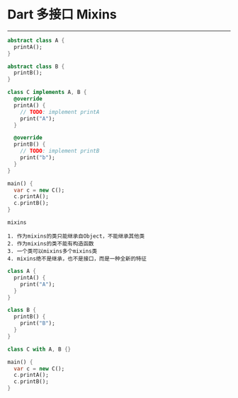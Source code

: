 # Dart 多接口 Mixins
---

```dart
abstract class A {
  printA();
}

abstract class B {
  printB();
}

class C implements A, B {
  @override
  printA() {
    // TODO: implement printA
    print("A");
  }

  @override
  printB() {
    // TODO: implement printB
    print("b");
  }
}

main() {
  var c = new C();
  c.printA();
  c.printB();
}
```

	mixins
	
	1. 作为mixins的类只能继承自Object，不能继承其他类
	2. 作为mixins的类不能有构造函数
	3. 一个类可以mixins多个mixins类
	4. mixins绝不是继承，也不是接口，而是一种全新的特征
	
```dart
class A {
  printA() {
    print("A");
  }
}

class B {
  printB() {
    print("B");
  }
}

class C with A, B {}

main() {
  var c = new C();
  c.printA();
  c.printB();
}
```
